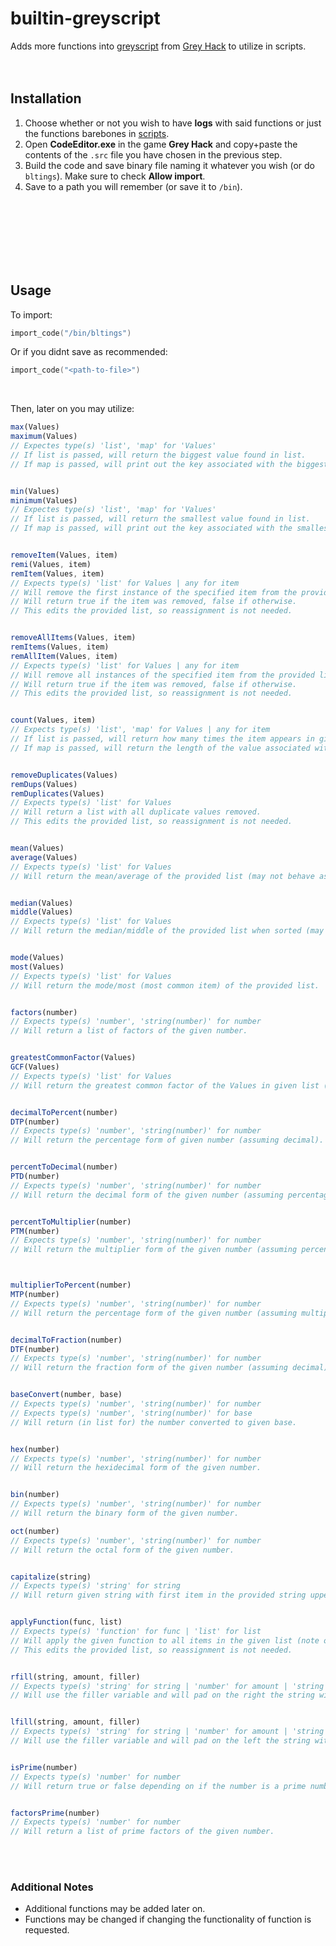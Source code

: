 # builtin-greyscript
Adds more functions into [greyscript](https://codedocs.ghtools.xyz/) from [Grey Hack](https://store.steampowered.com/app/605230/Grey_Hack/) to utilize in scripts.
<br />
<br />
​<br />
## Installation
1. Choose whether or not you wish to have **logs** with said functions or just the functions barebones in [scripts](https://github.com/irtsa-dev/builtin-greyscript/tree/main/builtint-greyscript).
2. Open **CodeEditor.exe** in the game **Grey Hack** and copy+paste the contents of the `.src` file you have chosen in the previous step.
3. Build the code and save binary file naming it whatever you wish (or do `bltings`). Make sure to check **Allow import**.
4. Save to a path you will remember (or save it to `/bin`).
<br />
<br />
<br />
<br />
<br />
<br />

## Usage
To import:
```lua
import_code("/bin/bltings")
```
Or if you didnt save as recommended:
```lua
import_code("<path-to-file>")
```
<br />

Then, later on you may utilize:
```js
max(Values)
maximum(Values)
// Expectes type(s) 'list', 'map' for 'Values'
// If list is passed, will return the biggest value found in list.
// If map is passed, will print out the key associated with the biggest value found in map.


min(Values)
minimum(Values)
// Expectes type(s) 'list', 'map' for 'Values'
// If list is passed, will return the smallest value found in list.
// If map is passed, will print out the key associated with the smallest value found in map.


removeItem(Values, item)
remi(Values, item)
remItem(Values, item)
// Expects type(s) 'list' for Values | any for item
// Will remove the first instance of the specified item from the provided list.
// Will return true if the item was removed, false if otherwise.
// This edits the provided list, so reassignment is not needed.


removeAllItems(Values, item)
remItems(Values, item)
remAllItem(Values, item)
// Expects type(s) 'list' for Values | any for item
// Will remove all instances of the specified item from the provided list.
// Will return true if the item was removed, false if otherwise.
// This edits the provided list, so reassignment is not needed.


count(Values, item)
// Expects type(s) 'list', 'map' for Values | any for item
// If list is passed, will return how many times the item appears in given list.
// If map is passed, will return the length of the value associated with the item as the key for map.


removeDuplicates(Values)
remDups(Values)
remDuplicates(Values)
// Expects type(s) 'list' for Values
// Will return a list with all duplicate values removed.
// This edits the provided list, so reassignment is not needed.


mean(Values)
average(Values)
// Expects type(s) 'list' for Values
// Will return the mean/average of the provided list (may not behave as expected for lists containing non-numbers).


median(Values)
middle(Values)
// Expects type(s) 'list' for Values
// Will return the median/middle of the provided list when sorted (may not behave as expected for lists containing non-numbers).


mode(Values)
most(Values)
// Expects type(s) 'list' for Values
// Will return the mode/most (most common item) of the provided list.


factors(number)
// Expects type(s) 'number', 'string(number)' for number
// Will return a list of factors of the given number.


greatestCommonFactor(Values)
GCF(Values)
// Expects type(s) 'list' for Values
// Will return the greatest common factor of the Values in given list (may not behave as expected for lists containing non-numbers).


decimalToPercent(number)
DTP(number)
// Expects type(s) 'number', 'string(number)' for number
// Will return the percentage form of given number (assuming decimal).


percentToDecimal(number)
PTD(number)
// Expects type(s) 'number', 'string(number)' for number
// Will return the decimal form of the given number (assuming percentage).


percentToMultiplier(number)
PTM(number)
// Expects type(s) 'number', 'string(number)' for number
// Will return the multiplier form of the given number (assuming percentage).



multiplierToPercent(number)
MTP(number)
// Expects type(s) 'number', 'string(number)' for number
// Will return the percentage form of the given number (assuming multiplier).


decimalToFraction(number)
DTF(number)
// Expects type(s) 'number', 'string(number)' for number
// Will return the fraction form of the given number (assuming decimal).


baseConvert(number, base)
// Expects type(s) 'number', 'string(number)' for number
// Expects type(s) 'number', 'string(number)' for base
// Will return (in list for) the number converted to given base.


hex(number)
// Expects type(s) 'number', 'string(number)' for number
// Will return the hexidecimal form of the given number.


bin(number)
// Expects type(s) 'number', 'string(number)' for number
// Will return the binary form of the given number.

oct(number)
// Expects type(s) 'number', 'string(number)' for number
// Will return the octal form of the given number.


capitalize(string)
// Expects type(s) 'string' for string
// Will return given string with first item in the provided string uppercase.


applyFunction(func, list)
// Expects type(s) 'function' for func | 'list' for list
// Will apply the given function to all items in the given list (note one must pass the function with @ infront (applyFunction(@sqrt, lust)).
// This edits the provided list, so reassignment is not needed.


rfill(string, amount, filler)
// Expects type(s) 'string' for string | 'number' for amount | 'string' for filler
// Will use the filler variable and will pad on the right the string with said filler until the length of said string is equal to the amount variable.


lfill(string, amount, filler)
// Expects type(s) 'string' for string | 'number' for amount | 'string' for filler
// Will use the filler variable and will pad on the left the string with said filler until the length of said string is equal to the amount variable.


isPrime(number)
// Expects type(s) 'number' for number
// Will return true or false depending on if the number is a prime number or not.


factorsPrime(number)
// Expects type(s) 'number' for number
// Will return a list of prime factors of the given number.
```
​
<br />
<br />
### Additional Notes
- Additional functions may be added later on.
- Functions may be changed if changing the functionality of function is requested.

